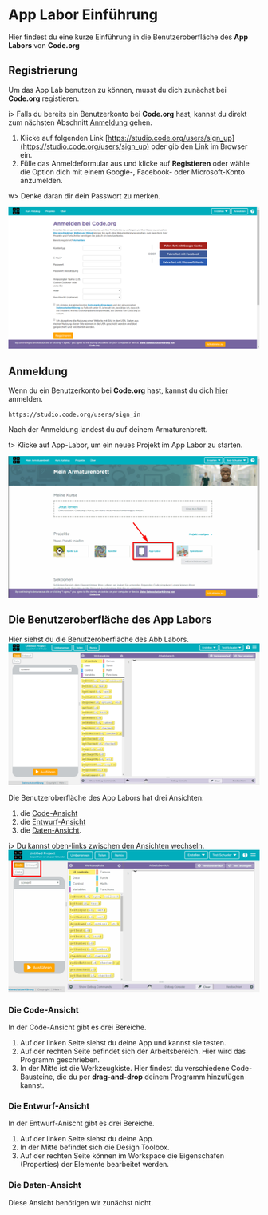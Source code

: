 # App Labor Einführung

Hier findest du eine kurze Einführung in die Benutzeroberfläche des **App Labors** von **Code.org**

## Registrierung
Um das App Lab benutzen zu können, musst du dich zunächst bei **Code.org** registieren.

i> Falls du bereits ein Benutzerkonto bei **Code.org** hast, kannst du direkt zum nächsten Abschnitt [Anmeldung](#Anmeldung) gehen.

1. Klicke auf folgenden Link [https://studio.code.org/users/sign_up](https://studio.code.org/users/sign_up) oder gib den Link im Browser ein.
2. Fülle das Anmeldeformular aus und klicke auf **Registieren** oder wähle die Option dich mit einem Google-, Facebook- oder Microsoft-Konto anzumelden.

w> Denke daran dir dein Passwort zu merken.

![Anmeldeformular von Code.org](img/Anmeldung_bei_Code.png "Anmeldeformular von Code.org")


## Anmeldung
Wenn du ein Benutzerkonto bei **Code.org** hast, kannst du dich [hier](https://studio.code.org/users/sign_in) anmelden.
```
https://studio.code.org/users/sign_in
```

Nach der Anmeldung landest du auf deinem Armaturenbrett.

t> Klicke auf App-Labor, um ein neues Projekt im App Labor zu starten.

![Armaturenbrett](img/Mein_Armaturenbrett.gif)

## Die Benutzeroberfläche des App Labors

Hier siehst du die Benutzeroberfläche des Abb Labors.
![AppLab-Benutzeroberfläche - Code-Ansicht](img/AppLab_Code_Ansicht.png)

Die Benutzeroberfläche des App Labors hat drei Ansichten:
1. die [Code-Ansicht](#Die-Code-Ansicht)
2. die [Entwurf-Ansicht](#Die-Entwurf-Ansicht)
3. die [Daten-Ansicht](#Die-Daten-Ansicht).

i> Du kannst oben-links zwischen den Ansichten wechseln.
![AppLab-Benutzeroberfläche - Code-Ansicht mit Anmerkung: "Hier kannst du zwischen den Ansichten wechseln"](img/AppLab_Code_Ansicht_wechsel.gif)

### Die Code-Ansicht

In der Code-Ansicht gibt es drei Bereiche.
1. Auf der linken Seite siehst du deine App und kannst sie testen.
2. Auf der rechten Seite befindet sich der Arbeitsbereich. Hier wird das Programm geschrieben.
3. In der Mitte ist die Werkzeugkiste. Hier findest du verschiedene Code-Bausteine, die du per **drag-and-drop** deinem Programm hinzufügen kannst.

### Die Entwurf-Ansicht

In der Entwurf-Anischt gibt es drei Bereiche.
1. Auf der linken Seite siehst du deine App.
2. In der Mitte befindet sich die Design Toolbox.
3. Auf der rechten Seite können im Workspace die Eigenschafen (Properties) der Elemente bearbeitet werden.

### Die Daten-Ansicht
Diese Ansicht benötigen wir zunächst nicht.



